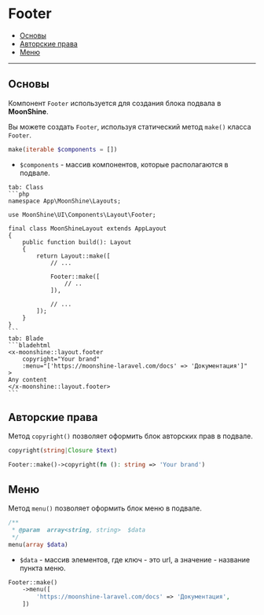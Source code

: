 # Footer

- [Основы](#basics)
- [Авторские права](#copyright)
- [Меню](#menu)

---

<a name="basics"></a>
## Основы

Компонент `Footer` используется для создания блока подвала в **MoonShine**.

Вы можете создать `Footer`, используя статический метод `make()` класса `Footer`.

```php
make(iterable $components = [])
```

- `$components` - массив компонентов, которые располагаются в подвале.

~~~tabs
tab: Class
```php
namespace App\MoonShine\Layouts;

use MoonShine\UI\Components\Layout\Footer;

final class MoonShineLayout extends AppLayout
{
    public function build(): Layout
    {
        return Layout::make([
            // ...

            Footer::make([
                // ..
            ]),

            // ...
        ]);
    }
}
```
tab: Blade
```bladehtml
<x-moonshine::layout.footer
    copyright="Your brand"
    :menu="['https://moonshine-laravel.com/docs' => 'Документация']"
>
Any content
</x-moonshine::layout.footer>
```
~~~

<a name="copyright"></a>
## Авторские права

Метод `copyright()` позволяет оформить блок авторских прав в подвале.

```php
copyright(string|Closure $text)
```

```php
Footer::make()->copyright(fn (): string => 'Your brand')
```

<a name="menu"></a>
## Меню

Метод `menu()` позволяет оформить блок меню в подвале.

```php
/**
 * @param  array<string, string>  $data
 */
menu(array $data)
```

- `$data` - массив элементов, где ключ - это url, а значение - название пункта меню.

```php
Footer::make()
    ->menu([
        'https://moonshine-laravel.com/docs' => 'Документация',
    ])
```
